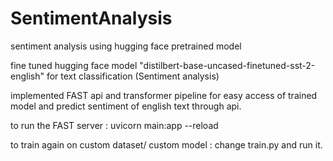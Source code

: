 # SentimentAnalysis
sentiment analysis using hugging face pretrained model

fine tuned hugging face model "distilbert-base-uncased-finetuned-sst-2-english"
for text classification (Sentiment analysis)

implemented FAST api and transformer pipeline for easy access of trained model and predict sentiment of english text through api.

to run the FAST server : uvicorn main:app --reload



to train again on custom dataset/ custom model : change train.py and run it.
